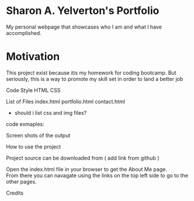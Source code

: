 Sharon A. Yelverton's Portfolio
===
My personal webpage that showcases who I am and what I have accomplished.



Motivation
==

This project exist because itis my homework for coding bootcamp.  But seriously, this is a way to promote my skill set in order to land a better job

Code Style
  HTML CSS
  
List of Files
  index.html
  portfolio.html
  contact.html
 * should i list css and img files?
 
 
 code exmaples:
 
 
 Screen shots of the output
 
 
 
 How to use the project
 
 
 Project source can be downloaded from ( add link from github ) 
 
 Open the index.html file in your browser to get the About Me page.  
 From there you can navagate using the links on the top left side to go to the other pages.
 
 Credits
 
 
 
 






